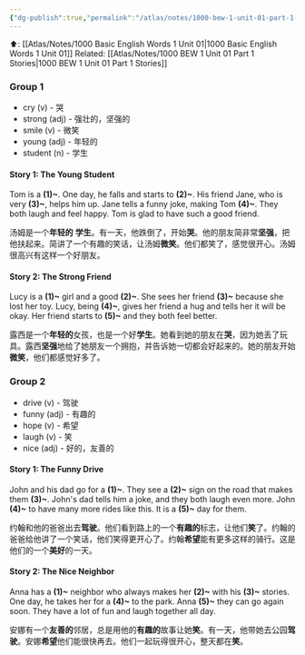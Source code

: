 ```yaml
---
{"dg-publish":true,"permalink":"/atlas/notes/1000-bew-1-unit-01-part-1-stories-cloze-questions-1/","tags":["BEW","Tuition/English"],"noteIcon":""}
---
```


⬆️: [[Atlas/Notes/1000 Basic English Words 1 Unit 01\|1000 Basic English Words 1 Unit 01]]
Related: [[Atlas/Notes/1000 BEW 1 Unit 01 Part 1 Stories\|1000 BEW 1 Unit 01 Part 1 Stories]]

### Group 1

- cry (v) - 哭
- strong (adj) - 强壮的，坚强的
- smile (v) - 微笑
- young (adj) - 年轻的
- student (n) - 学生

#### Story 1: The Young Student

Tom is a **(1)~**. One day, he falls and starts to **(2)~**. His friend Jane, who is very **(3)~**, helps him up. Jane tells a funny joke, making Tom **(4)~**. They both laugh and feel happy. Tom is glad to have such a good friend.

汤姆是一个**年轻的** **学生**。有一天，他跌倒了，开始**哭**。他的朋友简非常**坚强**，把他扶起来。简讲了一个有趣的笑话，让汤姆**微笑**。他们都笑了，感觉很开心。汤姆很高兴有这样一个好朋友。

#### Story 2: The Strong Friend

Lucy is a **(1)~** girl and a good **(2)~**. She sees her friend **(3)~** because she lost her toy. Lucy, being **(4)~**, gives her friend a hug and tells her it will be okay. Her friend starts to **(5)~** and they both feel better.

露西是一个**年轻的**女孩，也是一个好**学生**。她看到她的朋友在**哭**，因为她丢了玩具。露西**坚强**地给了她朋友一个拥抱，并告诉她一切都会好起来的。她的朋友开始**微笑**，他们都感觉好多了。

### Group 2

- drive (v) - 驾驶
- funny (adj) - 有趣的
- hope (v) - 希望
- laugh (v) - 笑
- nice (adj) - 好的，友善的

#### Story 1: The Funny Drive

John and his dad go for a **(1)~**. They see a **(2)~** sign on the road that makes them **(3)~**. John's dad tells him a joke, and they both laugh even more. John **(4)~** to have many more rides like this. It is a **(5)~** day for them.

约翰和他的爸爸出去**驾驶**。他们看到路上的一个**有趣的**标志，让他们**笑**了。约翰的爸爸给他讲了一个笑话，他们笑得更开心了。约翰**希望**能有更多这样的骑行。这是他们的一个**美好**的一天。

#### Story 2: The Nice Neighbor

Anna has a **(1)~** neighbor who always makes her **(2)~** with his **(3)~** stories. One day, he takes her for a **(4)~** to the park. Anna **(5)~** they can go again soon. They have a lot of fun and laugh together all day.

安娜有一个**友善的**邻居，总是用他的**有趣的**故事让她**笑**。有一天，他带她去公园**驾驶**。安娜**希望**他们能很快再去。他们一起玩得很开心，整天都在**笑**。